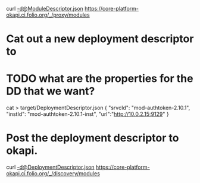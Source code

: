 curl -d@ModuleDescriptor.json https://core-platform-okapi.ci.folio.org/_/proxy/modules

# Cat out a new deployment descriptor to 
# TODO what are the properties for the DD that we want?
cat > target/DeploymentDescriptor.json { "srvcId": "mod-authtoken-2.10.1", "instId": "mod-authtoken-2.10.1-inst", "url":"http://10.0.2.15:9129" }

# Post the deployment descriptor to okapi.
curl -d@DeploymentDescriptor.json https://core-platform-okapi.ci.folio.org/_/discovery/modules